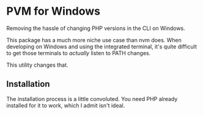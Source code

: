 # PVM for Windows

Removing the hassle of changing PHP versions in the CLI on Windows.

This package has a much more niche use case than nvm does. When developing on Windows and using the integrated terminal, it's quite difficult to get those terminals to _actually_ listen to PATH changes.

This utility changes that.

## Installation

The installation process is a little convoluted. You need PHP already installed for it to work, which I admit isn't ideal.